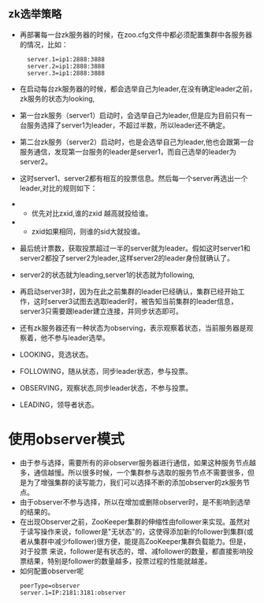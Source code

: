 ## zk选举策略
* 再部署每一台zk服务器的时候，在zoo.cfg文件中都必须配置集群中各服务器的情况，比如：
  ```
    server.1=ip1:2888:3888
    server.2=ip1:2888:3888
    server.3=ip1:2888:3888
  ```
* 在启动每台zk服务器的时候，都会选举自己为leader,在没有确定leader之前，zk服务的状态为looking,
* 第一台zk服务（server1）启动时，会选举自己为leader,但是应为目前只有一台服务选择了server1为leader，不超过半数，所以leader还不确定。
* 第二台zk服务（server2）启动时，也是会选举自己为leader,他也会跟第一台服务通信，发现第一台服务的leader是server1，而自己选举的leader为server2。
* 这时server1、server2都有相互的投票信息。然后每一个server再选出一个leader,对比的规则如下：  
  
 * * 优先对比zxid,谁的zxid 越高就投给谁。  
 * * zxid如果相同，则谁的sid大就投谁。  
  
* 最后统计票数，获取投票超过一半的server就为leader。假如这时server1和server2都投了server2为leader,这样server2的leader身份就确认了。
* server2的状态就为leading,server1的状态就为following,
* 再启动server3时，因为在此之前集群的leader已经确认，集群已经开始工作，这时server3试图去选取leader时，被告知当前集群的leader信息，server3只需要跟leader建立连接，并同步状态即可。
* 还有zk服务器还有一种状态为observing，表示观察着状态，当前服务器是观察着，他不参与leader选举。

* LOOKING，竞选状态。
* FOLLOWING，随从状态，同步leader状态，参与投票。
* OBSERVING，观察状态,同步leader状态，不参与投票。
* LEADING，领导者状态。

# 使用observer模式
* 由于参与选择，需要所有的非observer服务器进行通信，如果这种服务节点越多，通信越慢。所以很多时候，一个集群参与选取的服务节点不需要很多，但是为了增强集群的读写能力，我们可以选择不断的添加observer的zk服务节点。
* 由于observer不参与选择，所以在增加或删除observer时，是不影响到选举的结果的。
* 在出现Observer之前，ZooKeeper集群的伸缩性由follower来实现。虽然对于读写操作来说，follower是"无状态"的，这使得添加新的follower到集群(或者从集群中减少follower)很方便，能提高ZooKeeper集群负载能力。但是，对于投票 来说，follower是有状态的，增、减follower的数量，都直接影响投票结果，特别是follower的数量越多，投票过程的性能就越差。  
* 如何配置observer呢
  ```
  peerType=observer
  server.1=IP:2181:3181:observer
  ```